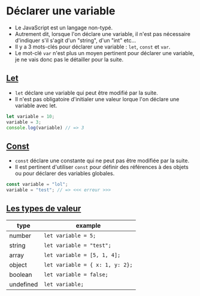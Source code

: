# Déclarer une variable

* Le JavaScript est un langage non-typé. 
* Autrement dit, lorsque l'on déclare une variable, il n'est pas nécessaire d'indiquer s'il s'agit d'un "string", d'un "int" etc...
* Il y a 3 mots-clés pour déclarer une variable : ```let```, ```const``` et ```var```.
* Le mot-clé ```var``` n'est plus un moyen pertinent pour déclarer une variable, je ne vais donc pas le détailler pour la suite.

## [Let](https://developer.mozilla.org/fr/docs/Web/JavaScript/Reference/Statements/let)

* ```let``` déclare une variable qui peut être modifié par la suite.
* Il n'est pas obligatoire d'initialer une valeur lorque l'on déclare une variable avec let.

```js
let variable = 10;
variable = 3;
console.log(variable) // => 3
```

## [Const](<https://developer.mozilla.org/fr/docs/Web/JavaScript/Reference/Statements/const>)

* ```const``` déclare une constante qui ne peut pas être modifiée par la suite.
* Il est pertinent d'utiliser ```const``` pour définir des références à des objets ou pour déclarer des variables globales.

```js
const variable = "lol";
variable = "test"; // => <<< erreur >>>
```

## [Les types de valeur](<https://developer.mozilla.org/fr/docs/Web/JavaScript/Reference/Operators/typeof>)

| type | example |
|---|---|
| number | ```let variable = 5;``` |
| string | ```let variable = "test";```  |
| array | ```let variable = [5, 1, 4];``` |
| object | ```let variable = { x: 1, y: 2};``` |
| boolean | ```let variable = false;``` |
| undefined | ```let variable;``` |

